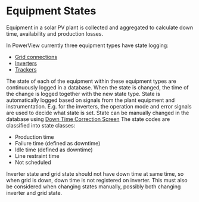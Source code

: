 # Equipment States

Equipment in a solar PV plant is collected and aggregated to calculate down time, availability and production losses.

In PowerView currently three equipment types have state logging:
- [Grid connections](Grid/Grid.md)
- [Inverters](Inverter/Inverter.md)
- [Trackers](Tracker/Tracker.md)

The state of each of the equipment within these equipment types are continuously logged in a database. When the state is changed, the time of the change is logged together with the new state type. 
State is automatically logged based on signals from the plant equipment and instrumentation. E.g. for the inverters, the operation mode and error signals are used to decide what state is set.
State can be manually changed in the database using [Down Time Correction Screen](../../User%20Interfaces/Manual%20Data%20Registration/Down%20Time%20Correction/Down%20Time%20Correction.md)
The state codes are classified into state classes:
- Production time
- Failure time (defined as downtime)
- Idle time (defined as downtime)
- Line restraint time
- Not scheduled

Inverter state and grid state should not have down time at same time, so when grid is down, down time is not registered on inverter. 
This must also be considered when changing states manually, possibly both changing inverter and grid state.
